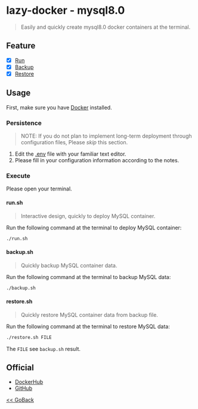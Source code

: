 # lazy-docker - mysql8.0

> Easily and quickly create mysql8.0 docker containers at the terminal.

## Feature

- [x] [Run](#runsh)
- [x] [Backup](#backupsh)
- [x] [Restore](#restoresh)

## Usage

First, make sure you have [Docker](https://docs.docker.com/) installed.

### Persistence

> NOTE: If you do not plan to implement long-term deployment through configuration files,
Please _skip_ this section.

1. Edit the [.env](https://github.com/WindomZ/lazy-docker/blob/master/mysql/8.0/.env) file with your familiar text editor.
1. Please fill in your configuration information according to the notes.

### Execute

Please open your terminal.

#### **run.sh**

> Interactive design, quickly to deploy MySQL container.

Run the following command at the terminal to deploy MySQL container: 
```bash
./run.sh
```

#### **backup.sh**

> Quickly backup MySQL container data.

Run the following command at the terminal to backup MySQL data: 
```bash
./backup.sh
```

#### **restore.sh**

> Quickly restore MySQL container data from backup file.

Run the following command at the terminal to restore MySQL data: 
```bash
./restore.sh FILE
```
The `FILE` see `backup.sh` result.

## Official

- [DockerHub](https://hub.docker.com/_/mysql/)
- [GitHub](https://github.com/docker-library/mysql/tree/master/8.0)

[<< GoBack](https://github.com/WindomZ/lazy-docker#readme)
